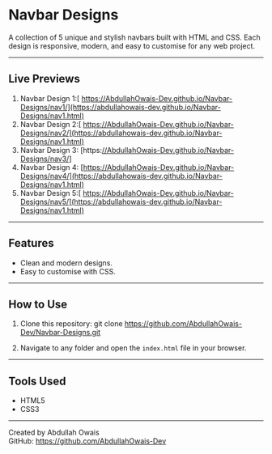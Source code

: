 # Navbar Designs

A collection of 5 unique and stylish navbars built with HTML and CSS. Each design is responsive, modern, and easy to customise for any web project.

---

## Live Previews

1. Navbar Design 1:[ https://AbdullahOwais-Dev.github.io/Navbar-Designs/nav1/](https://abdullahowais-dev.github.io/Navbar-Designs/nav1.html)
2. Navbar Design 2:[ https://AbdullahOwais-Dev.github.io/Navbar-Designs/nav2/](https://abdullahowais-dev.github.io/Navbar-Designs/nav1.html)
3. Navbar Design 3: [https:[//AbdullahOwais-Dev.github.io/Navbar-Designs/nav3/](https://abdullahowais-dev.github.io/Navbar-Designs/nav1.html)]
4. Navbar Design 4: [https://AbdullahOwais-Dev.github.io/Navbar-Designs/nav4/](https://abdullahowais-dev.github.io/Navbar-Designs/nav1.html)
5. Navbar Design 5:[ https://AbdullahOwais-Dev.github.io/Navbar-Designs/nav5/](https://abdullahowais-dev.github.io/Navbar-Designs/nav1.html)

---

## Features

- Clean and modern designs.
- Easy to customise with CSS.

---

## How to Use

1. Clone this repository:
   git clone https://github.com/AbdullahOwais-Dev/Navbar-Designs.git

2. Navigate to any folder and open the `index.html` file in your browser.

---

## Tools Used

- HTML5
- CSS3

---

Created by Abdullah Owais  
GitHub: https://github.com/AbdullahOwais-Dev
